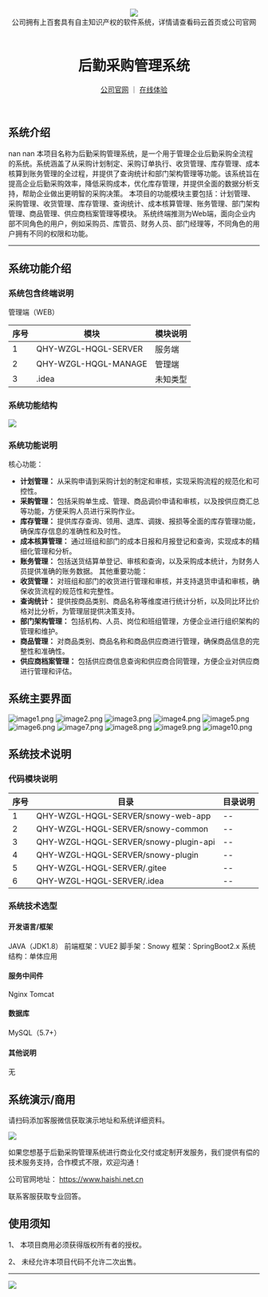 <br/>

<div align="center" >
    <img src="https://www.haishi.net.cn/img/17f49ecef80e4c6248070c401a94c032.0ff19479.png" />
<br/>
<div>公司拥有上百套具有自主知识产权的软件系统，详情请查看码云首页或公司官网</div>
</div>

<div align="center">
<br/>
<h1>后勤采购管理系统</h1>

<a href="https://www.haishi.net.cn/">公司官网</a> ｜ <a href="https://www.haishi.net.cn/">在线体验</a>

<br/>

</div>


## 系统介绍


nan
nan
本项目名称为后勤采购管理系统，是一个用于管理企业后勤采购全流程的系统。系统涵盖了从采购计划制定、采购订单执行、收货管理、库存管理、成本核算到账务管理的全过程，并提供了查询统计和部门架构管理等功能。该系统旨在提高企业后勤采购效率，降低采购成本，优化库存管理，并提供全面的数据分析支持，帮助企业做出更明智的采购决策。
本项目的功能模块主要包括：计划管理、采购管理、收货管理、库存管理、查询统计、成本核算管理、账务管理、部门架构管理、商品管理、供应商档案管理等模块。
系统终端推测为Web端，面向企业内部不同角色的用户，例如采购员、库管员、财务人员、部门经理等，不同角色的用户拥有不同的权限和功能。
                


<hr/>

## 系统功能介绍

### 系统包含终端说明

管理端（WEB）

| 序号 | 模块 | 模块说明 |
| --- | --- | --- |
| 1 | QHY-WZGL-HQGL-SERVER | 服务端 |
| 2 | QHY-WZGL-HQGL-MANAGE | 管理端 |
| 3 | .idea | 未知类型 |

### 系统功能结构

![](./images/swdt.png)

### 系统功能说明

核心功能：
* **计划管理：** 从采购申请到采购计划的制定和审核，实现采购流程的规范化和可控性。
* **采购管理：** 包括采购单生成、管理、商品调价申请和审核，以及按供应商汇总等功能，方便采购人员进行采购作业。
* **库存管理：** 提供库存查询、领用、退库、调拨、报损等全面的库存管理功能，确保库存信息的准确性和及时性。
* **成本核算管理：** 通过班组和部门的成本日报和月报登记和查询，实现成本的精细化管理和分析。
* **账务管理：** 包括送货结算单登记、审核和查询，以及采购成本统计，为财务人员提供准确的账务数据。
其他重要功能：
* **收货管理：** 对班组和部门的收货进行管理和审核，并支持退货申请和审核，确保收货流程的规范性和完整性。
* **查询统计：** 提供按商品类别、商品名称等维度进行统计分析，以及同比环比价格对比分析，为管理层提供决策支持。
* **部门架构管理：** 包括机构、人员、岗位和班组管理，方便企业进行组织架构的管理和维护。
* **商品管理：** 对商品类别、商品名称和商品供应商进行管理，确保商品信息的完整性和准确性。
* **供应商档案管理：** 包括供应商信息查询和供应商合同管理，方便企业对供应商进行管理和评估。

## 系统主要界面

![image1.png](http://codeimg.haishi.net.cn/QHY-WZGL-HQGL_1.png)
![image2.png](http://codeimg.haishi.net.cn/QHY-WZGL-HQGL_2.png)
![image3.png](http://codeimg.haishi.net.cn/QHY-WZGL-HQGL_3.png)
![image4.png](http://codeimg.haishi.net.cn/QHY-WZGL-HQGL_4.png)
![image5.png](http://codeimg.haishi.net.cn/QHY-WZGL-HQGL_5.png)
![image6.png](http://codeimg.haishi.net.cn/QHY-WZGL-HQGL_6.png)
![image7.png](http://codeimg.haishi.net.cn/QHY-WZGL-HQGL_7.png)
![image8.png](http://codeimg.haishi.net.cn/QHY-WZGL-HQGL_8.png)
![image9.png](http://codeimg.haishi.net.cn/QHY-WZGL-HQGL_9.png)
![image10.png](http://codeimg.haishi.net.cn/QHY-WZGL-HQGL_10.png)

## 系统技术说明

### 代码模块说明

| 序号 | 目录 | 目录说明 |
| --- | --- | --- |
| 1 | QHY-WZGL-HQGL-SERVER/snowy-web-app | -- |
| 2 | QHY-WZGL-HQGL-SERVER/snowy-common | -- |
| 3 | QHY-WZGL-HQGL-SERVER/snowy-plugin-api | -- |
| 4 | QHY-WZGL-HQGL-SERVER/snowy-plugin | -- |
| 5 | QHY-WZGL-HQGL-SERVER/.gitee | -- |
| 6 | QHY-WZGL-HQGL-SERVER/.idea | -- |

### 系统技术选型

#### 开发语言/框架

JAVA（JDK1.8）
前端框架：VUE2
脚手架：Snowy
框架：SpringBoot2.x
系统结构：单体应用

#### 服务中间件

Nginx
Tomcat

#### 数据库

MySQL（5.7+）

#### 其他说明

无


## 系统演示/商用

请扫码添加客服微信获取演示地址和系统详细资料。

![](./images/kf.png)

如果您想基于后勤采购管理系统进行商业化交付或定制开发服务，我们提供有偿的技术服务支持，合作模式不限，欢迎沟通！

公司官网地址： <a href="https://www.haishi.net.cn/">https://www.haishi.net.cn</a>

联系客服获取专业回答。


## 使用须知

1、 本项目商用必须获得版权所有者的授权。

2、 未经允许本项目代码不允许二次出售。

<hr/>

![](./images/gsjj.png)